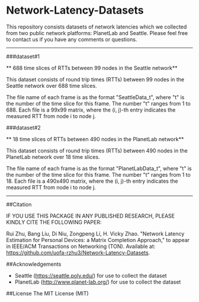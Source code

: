 # Network-Latency-Datasets

This repository consists datasets of network latencies which we collected from two public network platforms: PlanetLab and Seattle. Please feel free to contact us if you have any comments or questions.

---

###dataset#1

** 688 time slices of RTTs between 99 nodes in the Seattle network**

This dataset consists of round trip times (RTTs) between 99 nodes in the Seattle network over 688 time slices.

The file name of each frame is as the format "SeattleData_t", where "t" is the number of the time slice for this frame. The number "t" ranges from 1 to 688. Each file is a 99x99 matrix, where the (i, j)-th entry indicates the measured RTT from node i to node j.


###dataset#2

** 18 time slices of RTTs between 490 nodes in the PlanetLab network**

This dataset consists of round trip times (RTTs) between 490 nodes in the PlanetLab network over 18 time slices.

The file name of each frame is as the format "PlanetLabData_t", where "t" is the number of the time slice for this frame. The number "t" ranges from 1 to 18. Each file is a 490x490 matrix, where the (i, j)-th entry indicates the measured RTT from node i to node j.

---

##Citation

IF YOU USE THIS PACKAGE IN ANY PUBLISHED RESEARCH, PLEASE KINDLY CITE THE FOLLOWING PAPER:

Rui Zhu, Bang Liu, Di Niu, Zongpeng Li, H. Vicky Zhao. "Network Latency Estimation for Personal Devices: a Matrix Completion Approach," to appear in IEEE/ACM Transactions on Networking (TON). Available at: https://github.com/uofa-rzhu3/Network-Latency-Datasets.

##Acknowledgements
- Seattle (https://seattle.poly.edu/) for use to collect the dataset
- PlanetLab (http://www.planet-lab.org/) for use to collect the dataset

##License
The MIT License (MIT)

